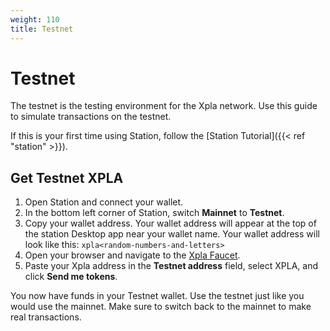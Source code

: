 ```yaml
---
weight: 110
title: Testnet
---
```


# Testnet

The testnet is the testing environment for the Xpla network. Use this guide to simulate transactions on the testnet.

If this is your first time using Station, follow the [Station Tutorial]({{< ref "station" >}}).

## Get Testnet XPLA
1. Open Station and connect your wallet.
2. In the bottom left corner of Station, switch **Mainnet** to **Testnet**.
2. Copy your wallet address. Your wallet address will appear at the top of the station Desktop app near your wallet name. Your wallet address will look like this: `xpla<random-numbers-and-letters>`
3. Open your browser and navigate to the [Xpla Faucet](https://faucet.c2x.world).
4. Paste your Xpla address in the **Testnet address** field, select XPLA, and click **Send me tokens**.

You now have funds in your Testnet wallet. Use the testnet just like you would use the mainnet. Make sure to switch back to the mainnet to make real transactions.
